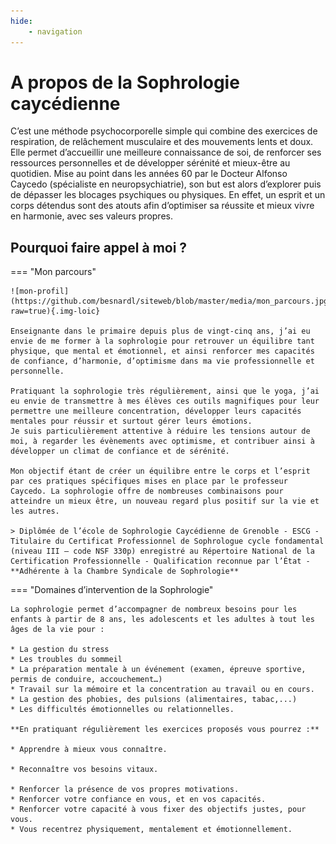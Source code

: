 ```yaml
---
hide:
    - navigation
---
```


# **A propos de la Sophrologie caycédienne**

C’est une méthode psychocorporelle simple qui combine des exercices de respiration, de relâchement musculaire et des mouvements lents et doux. Elle permet d’accueillir une meilleure connaissance de soi, de renforcer ses ressources personnelles et de développer sérénité et mieux-être au quotidien. Mise au point dans les années 60 par le Docteur Alfonso Caycedo (spécialiste en neuropsychiatrie), son but est alors d’explorer puis de dépasser les blocages psychiques ou physiques. En effet, un esprit et un corps détendus sont des atouts afin d’optimiser sa réussite et mieux vivre en harmonie, avec ses valeurs propres.

## Pourquoi faire appel à moi ?


=== "Mon parcours"

    ![mon-profil](https://github.com/besnardl/siteweb/blob/master/media/mon_parcours.jpg?raw=true){.img-loic}

    Enseignante dans le primaire depuis plus de vingt-cinq ans, j’ai eu envie de me former à la sophrologie pour retrouver un équilibre tant physique, que mental et émotionnel, et ainsi renforcer mes capacités de confiance, d’harmonie, d’optimisme dans ma vie professionnelle et personnelle.

    Pratiquant la sophrologie très régulièrement, ainsi que le yoga, j’ai eu envie de transmettre à mes élèves ces outils magnifiques pour leur permettre une meilleure concentration, développer leurs capacités mentales pour réussir et surtout gérer leurs émotions.
    Je suis particulièrement attentive à réduire les tensions autour de moi, à regarder les évènements avec optimisme, et contribuer ainsi à développer un climat de confiance et de sérénité.

    Mon objectif étant de créer un équilibre entre le corps et l’esprit par ces pratiques spécifiques mises en place par le professeur Caycedo. La sophrologie offre de nombreuses combinaisons pour atteindre un mieux être, un nouveau regard plus positif sur la vie et les autres.

    > Diplômée de l’école de Sophrologie Caycédienne de Grenoble - ESCG - Titulaire du Certificat Professionnel de Sophrologue cycle fondamental (niveau III – code NSF 330p) enregistré au Répertoire National de la Certification Professionnelle - Qualification reconnue par l’État - **Adhérente à la Chambre Syndicale de Sophrologie**
    
=== "Domaines d’intervention de la Sophrologie"

    La sophrologie permet d’accompagner de nombreux besoins pour les enfants à partir de 8 ans, les adolescents et les adultes à tout les âges de la vie pour : 

    * La gestion du stress
    * Les troubles du sommeil
    * La préparation mentale à un événement (examen, épreuve sportive, permis de conduire, accouchement…)
    * Travail sur la mémoire et la concentration au travail ou en cours.
    * La gestion des phobies, des pulsions (alimentaires, tabac,...)
    * Les difficultés émotionnelles ou relationnelles.

    **En pratiquant régulièrement les exercices proposés vous pourrez :**

    * Apprendre à mieux vous connaître.
    
    * Reconnaître vos besoins vitaux.
    
    * Renforcer la présence de vos propres motivations.
    * Renforcer votre confiance en vous, et en vos capacités. 
    * Renforcer votre capacité à vous fixer des objectifs justes, pour vous.
    * Vous recentrez physiquement, mentalement et émotionnellement.



<style>
   body{ 
       background-image: url(https://img.freepik.com/free-photo/zen-balancing-pebbles-misty-lake_53876-138198.jpg?w=1380&t=st=1674632213~exp=1674632813~hmac=e6be29875d84373d016c1d17931512cff16519c8018c67d9ff9b19c2538a12f6);
        background-repeat: no-repeat;
        background-position: center;background-size: cover; 
    }
    .md-container {
        background: rgb(255,255,255);
        background: linear-gradient(180deg, rgba(255,255,255,0.3) 0%, rgba(255,255,255,0.85) 15%, rgba(255,255,255,1) 50%, rgba(255,255,255,1) 100%);
    }
</style>

